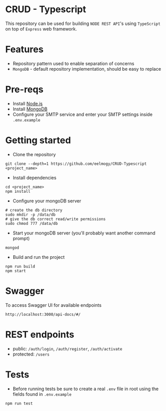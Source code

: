 # CRUD - Typescript

This repository can be used for building
`NODE REST API`'s using `TypeScript` on top of `Express` web framework.  

# Features
 - Repository pattern used to enable separation of concerns
 - `MongoDB` - default repository implementation, should be easy to replace
 
# Pre-reqs
- Install [Node.js](https://nodejs.org/en/)
- Install [MongoDB](https://docs.mongodb.com/manual/installation/)
- Configure your SMTP service and enter your SMTP settings inside `.env.example`

# Getting started
- Clone the repository
```
git clone --depth=1 https://github.com/eelmogy/CRUD-Typescript <project_name>
```
- Install dependencies
```
cd <project_name>
npm install
```
- Configure your mongoDB server
```
# create the db directory
sudo mkdir -p /data/db
# give the db correct read/write permissions
sudo chmod 777 /data/db
```
- Start your mongoDB server (you'll probably want another command prompt)
```
mongod
```
- Build and run the project
```
npm run build
npm start
```

# Swagger
To access Swagger UI for available endpoints
```
http://localhost:3000/api-docs/#/
```

# REST endpoints
- public: `/auth/login`, `/auth/register`, `/auth/activate`
- protected: `/users`

# Tests
* Before running tests be sure to create a real `.env` file in root using the fields found in `.env.example`
```
npm run test
```